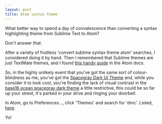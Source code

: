 ```yaml
---
layout: post
title: Atom syntax theme
---
```


<p class="lead">What better way to spend a day of convalescence than converting a syntax highlighting theme from Sublime Text to Atom?</p>

Don't answer that.

After a variety of fruitless 'convert sublime syntax theme atom' searches, I considered doing it by hand. Then I remembered that Sublime themes are just TextMate themes, and I found [this handy guide](https://atom.io/docs/v0.68.0/converting-a-text-mate-theme) in the Atom docs.

So, in the highly unlikely event that you've got the same sort of colour-blindness as me, you've got the [Spacegray Dark UI Theme](https://atom.io/packages/spacegray-dark-ui) and, while you consider it to look cool, you're finding the lack of visual contrast in the [base16 ocean spacegray dark theme](https://atom.io/packages/base16-ocean-spacegray) a little restrictive, this could be so far up your street, it's parked in your drive and ringing your doorbell.

In Atom, go to Preferences&hellip;, click 'Themes' and search for 'dmc'. Listed, [here](https://atom.io/packages/dmc).

Yo!
